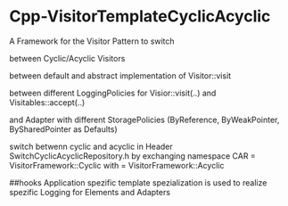 # Cpp-VisitorTemplateCyclicAcyclic

A Framework for the Visitor Pattern to switch 

between Cyclic/Acyclic Visitors

between default and abstract implementation of Visitor::visit  

between different LoggingPolicies for Visior::visit(..) and Visitables::accept(..)

and Adapter with different StoragePolicies (ByReference, ByWeakPointer, BySharedPointer as Defaults)

switch betwenn cyclic and acyclic in Header SwitchCyclicAcyclicRepository.h by exchanging 
namespace CAR = VisitorFramework::Cyclic with = VisitorFramework::Acyclic

##hooks
Application spezific template spezialization is used to realize spezific Logging
for Elements and Adapters